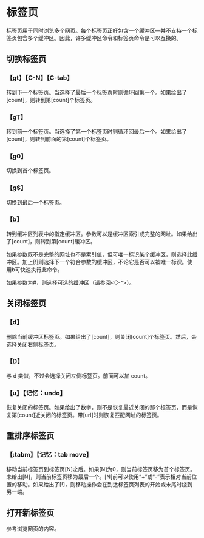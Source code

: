 # 标签页

标签页用于同时浏览多个网页。每个标签页正好包含一个缓冲区—并不支持一个标签页包含多个缓冲区。因此，许多缓冲区命令和标签页命令是可以互换的。

## 切换标签页

### 【gt】【C-N】【C-tab】
转到下一个标签页。当选择了最后一个标签页时则循环回第一个。如果给出了[count]，则转到第[count]个标签页。

### 【gT】
转到前一个标签页。当选择了第一个标签页时则循环回最后一个。如果给出了[count]，则转到前面的第[count]个标签页。

### 【g0】
切换到首个标签页。

### 【g$】
切换到最后一个标签页。

### 【b】
转到缓冲区列表中的指定缓冲区。参数可以是缓冲区索引或完整的网址。如果给出了[count]，则转到第[count]缓冲区。

如果参数既不是完整的网址也不是索引值，但可唯一标识某个缓冲区，则选择此缓冲区。加上[!]则选择下一个符合参数的缓冲区，不论它是否可以被唯一标识。使用b可快速执行此命令。

如果参数为#，则选择可选的缓冲区（请参阅<C-^>）。

## 关闭标签页

### 【d】
删除当前缓冲区标签页。如果给出了[count]，则关闭[count]个标签页。然后，会选择关闭右侧标签页。

### 【D】
与 d 类似，不过会选择关闭左侧标签页。前面可以加 count。

### 【u】【记忆：undo】
恢复关闭的标签页。如果给出了数字，则不是恢复最近关闭的那个标签页，而是恢复第[count]近关闭的标签页。带[url]时则恢复匹配网址的标签页。

## 重排序标签页

### 【:tabm】【记忆：tab move】
移动当前标签页到标签页[N]之后。如果[N]为0，则当前标签页移为首个标签页。未给出[N]，则当前标签页移为最后一个。[N]前可以使用“+”或“-”表示相对当前位置的移动。如果给出了[!]，则移动操作会在到达标签页列表的开始或末尾时绕到另一端。

## 打开新标签页

参考浏览网页的内容。
